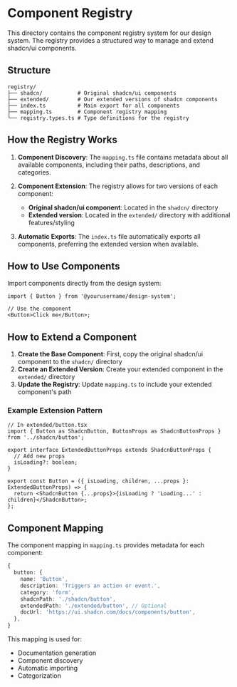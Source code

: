 # Component Registry

This directory contains the component registry system for our design system. The registry provides a structured way to manage and extend shadcn/ui components.

## Structure

```
registry/
├── shadcn/           # Original shadcn/ui components
├── extended/         # Our extended versions of shadcn components
├── index.ts          # Main export for all components
├── mapping.ts        # Component registry mapping
└── registry.types.ts # Type definitions for the registry
```

## How the Registry Works

1. **Component Discovery**: The `mapping.ts` file contains metadata about all available components, including their paths, descriptions, and categories.

2. **Component Extension**: The registry allows for two versions of each component:

   - **Original shadcn/ui component**: Located in the `shadcn/` directory
   - **Extended version**: Located in the `extended/` directory with additional features/styling

3. **Automatic Exports**: The `index.ts` file automatically exports all components, preferring the extended version when available.

## How to Use Components

Import components directly from the design system:

```tsx
import { Button } from '@yourusername/design-system';

// Use the component
<Button>Click me</Button>;
```

## How to Extend a Component

1. **Create the Base Component**: First, copy the original shadcn/ui component to the `shadcn/` directory
2. **Create an Extended Version**: Create your extended component in the `extended/` directory
3. **Update the Registry**: Update `mapping.ts` to include your extended component's path

### Example Extension Pattern

```tsx
// In extended/button.tsx
import { Button as ShadcnButton, ButtonProps as ShadcnButtonProps } from '../shadcn/button';

export interface ExtendedButtonProps extends ShadcnButtonProps {
  // Add new props
  isLoading?: boolean;
}

export const Button = ({ isLoading, children, ...props }: ExtendedButtonProps) => {
  return <ShadcnButton {...props}>{isLoading ? 'Loading...' : children}</ShadcnButton>;
};
```

## Component Mapping

The component mapping in `mapping.ts` provides metadata for each component:

```ts
{
  button: {
    name: 'Button',
    description: 'Triggers an action or event.',
    category: 'form',
    shadcnPath: './shadcn/button',
    extendedPath: './extended/button', // Optional
    docUrl: 'https://ui.shadcn.com/docs/components/button',
  },
}
```

This mapping is used for:

- Documentation generation
- Component discovery
- Automatic importing
- Categorization
